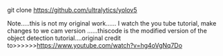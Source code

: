  git clone https://github.com/ultralytics/yolov5

 Note.....this is not my original work......
 I watch the you tube tutorial, make changes to we cam version ......thiscode is the modified version of the object detection tutorial....original credit to>>>>>>https://www.youtube.com/watch?v=hg4oVgNq7Do
